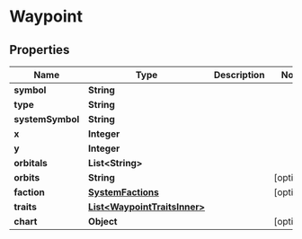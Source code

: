

# Waypoint


## Properties

| Name | Type | Description | Notes |
|------------ | ------------- | ------------- | -------------|
|**symbol** | **String** |  |  |
|**type** | **String** |  |  |
|**systemSymbol** | **String** |  |  |
|**x** | **Integer** |  |  |
|**y** | **Integer** |  |  |
|**orbitals** | **List&lt;String&gt;** |  |  |
|**orbits** | **String** |  |  [optional] |
|**faction** | [**SystemFactions**](SystemFactions.md) |  |  [optional] |
|**traits** | [**List&lt;WaypointTraitsInner&gt;**](WaypointTraitsInner.md) |  |  |
|**chart** | **Object** |  |  [optional] |



